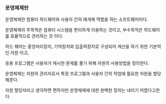 ### 운영체제란

운영체제란 컴퓨터 하드웨어와 사용자 간의 매개체 역할을 하는 소프트웨어이다.

운영체제의 주목적은 컴퓨터 시스템을 편리하게 이용하는 것이고, 부수목적은 하드웨어를 효율적으로 관리하는 것 이다.

하드 웨어는 중앙처리장치, 기억장치와 입출력장치로 구성되어 계산을 하기 위한 기본적인 자원 이고,

응용 프로그램은 사용자가 제시한 문제를 풀기 위해 자원의 사용방법을 정의한다.

운영체제는 자원의 관리자로서 특정 프로그램과 사용자 간의 작업에 필요한 자원을 할당해준다. 

자원 할당자라고 생각하면 편하지만 운영체제에 대한 완벽한 정의는 내리기 어렵다고한다.

